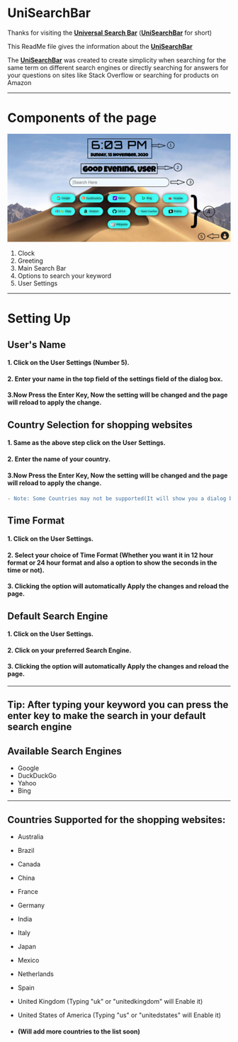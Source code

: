 # UniSearchBar

Thanks for visiting the [**Universal Search Bar**](https://dhivijit.github.io/UniSearchBar) ([**UniSearchBar**](https://dhivijit.github.io/UniSearchBar) for short)

This ReadMe file gives the information about the [**UniSearchBar**](https://dhivijit.github.io/UniSearchBar)

The [**UniSearchBar**](https://dhivijit.github.io/UniSearchBar) was created to create simplicity when searching 
for the same term on different search engines or directly searching for answers for your questions on sites like Stack Overflow or searching for products on Amazon

---

# Components of the page

![Main Page](screenshots/Main_Page.png)

1. Clock
2. Greeting
3. Main Search Bar
4. Options to search your keyword
5. User Settings

---

# Setting Up

## User's Name

#### 1. Click on the User Settings (Number 5).
#### 2. Enter your name in the top field of the settings field of the dialog box.
#### 3.Now Press the Enter Key, Now the setting will be changed and the page will reload to apply the change.

## Country Selection for shopping websites

#### 1. Same as the above step click on the User Settings.
#### 2. Enter the name of your country.
#### 3.Now Press the Enter Key, Now the setting will be changed and the page will reload to apply the change.

```diff
- Note: Some Countries may not be supported(It will show you a dialog box to notify you), To add them make a issue in the repository.
```

## Time Format

#### 1. Click on the User Settings.
#### 2. Select your choice of Time Format (Whether you want it in 12 hour format or 24 hour format and also a option to show the seconds in the time or not).
#### 3. Clicking the option will automatically Apply the changes and reload the page.

## Default Search Engine

#### 1. Click on the User Settings.
#### 2. Click on your preferred Search Engine.
#### 3. Clicking the option will automatically Apply the changes and reload the page.

---

## Tip: After typing your keyword you can press the enter key to make the search in your default search engine

## Available Search Engines 

 - Google
 - DuckDuckGo
 - Yahoo
 - Bing

---

## Countries Supported for the shopping websites:

 - Australia
 - Brazil
 - Canada
 - China
 - France
 - Germany
 - India
 - Italy
 - Japan
 - Mexico
 - Netherlands
 - Spain
 - United Kingdom (Typing "uk" or "unitedkingdom" will Enable it)
 - United States of America (Typing "us" or "unitedstates" will Enable it) 

  - #### (Will add more countries to the list soon)
